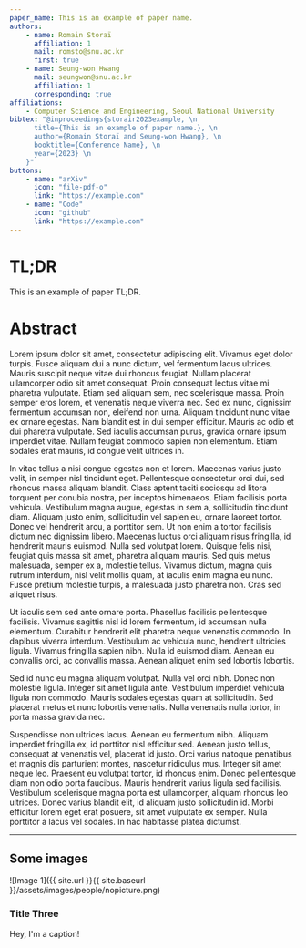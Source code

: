 ```yaml
---
paper_name: This is an example of paper name.
authors:
    - name: Romain Storaï
      affiliation: 1
      mail: romsto@snu.ac.kr
      first: true
    - name: Seung-won Hwang
      mail: seungwon@snu.ac.kr
      affiliation: 1
      corresponding: true
affiliations:
    - Computer Science and Engineering, Seoul National University
bibtex: "@inproceedings{storair2023example, \n
      title={This is an example of paper name.}, \n
      author={Romain Storaï and Seung-won Hwang}, \n
      booktitle={Conference Name}, \n
      year={2023} \n
    }"
buttons:
    - name: "arXiv"
      icon: "file-pdf-o"
      link: "https://example.com"
    - name: "Code"
      icon: "github"
      link: "https://example.com"
---
```


# TL;DR

This is an example of paper TL;DR.

# Abstract

Lorem ipsum dolor sit amet, consectetur adipiscing elit. Vivamus eget dolor turpis. Fusce aliquam dui a nunc dictum, vel fermentum lacus ultrices. Mauris suscipit neque vitae dui rhoncus feugiat. Nullam placerat ullamcorper odio sit amet consequat. Proin consequat lectus vitae mi pharetra vulputate. Etiam sed aliquam sem, nec scelerisque massa. Proin semper eros lorem, et venenatis neque viverra nec. Sed ex nunc, dignissim fermentum accumsan non, eleifend non urna. Aliquam tincidunt nunc vitae ex ornare egestas. Nam blandit est in dui semper efficitur. Mauris ac odio et dui pharetra vulputate. Sed iaculis accumsan purus, gravida ornare ipsum imperdiet vitae. Nullam feugiat commodo sapien non elementum. Etiam sodales erat mauris, id congue velit ultrices in.

In vitae tellus a nisi congue egestas non et lorem. Maecenas varius justo velit, in semper nisl tincidunt eget. Pellentesque consectetur orci dui, sed rhoncus massa aliquam blandit. Class aptent taciti sociosqu ad litora torquent per conubia nostra, per inceptos himenaeos. Etiam facilisis porta vehicula. Vestibulum magna augue, egestas in sem a, sollicitudin tincidunt diam. Aliquam justo enim, sollicitudin vel sapien eu, ornare laoreet tortor. Donec vel hendrerit arcu, a porttitor sem. Ut non enim a tortor facilisis dictum nec dignissim libero. Maecenas luctus orci aliquam risus fringilla, id hendrerit mauris euismod. Nulla sed volutpat lorem. Quisque felis nisi, feugiat quis massa sit amet, pharetra aliquam mauris. Sed quis metus malesuada, semper ex a, molestie tellus. Vivamus dictum, magna quis rutrum interdum, nisl velit mollis quam, at iaculis enim magna eu nunc. Fusce pretium molestie turpis, a malesuada justo pharetra non. Cras sed aliquet risus.

Ut iaculis sem sed ante ornare porta. Phasellus facilisis pellentesque facilisis. Vivamus sagittis nisl id lorem fermentum, id accumsan nulla elementum. Curabitur hendrerit elit pharetra neque venenatis commodo. In dapibus viverra interdum. Vestibulum ac vehicula nunc, hendrerit ultricies ligula. Vivamus fringilla sapien nibh. Nulla id euismod diam. Aenean eu convallis orci, ac convallis massa. Aenean aliquet enim sed lobortis lobortis.

Sed id nunc eu magna aliquam volutpat. Nulla vel orci nibh. Donec non molestie ligula. Integer sit amet ligula ante. Vestibulum imperdiet vehicula ligula non commodo. Mauris sodales egestas quam at sollicitudin. Sed placerat metus et nunc lobortis venenatis. Nulla venenatis nulla tortor, in porta massa gravida nec.

Suspendisse non ultrices lacus. Aenean eu fermentum nibh. Aliquam imperdiet fringilla ex, id porttitor nisl efficitur sed. Aenean justo tellus, consequat at venenatis vel, placerat id justo. Orci varius natoque penatibus et magnis dis parturient montes, nascetur ridiculus mus. Integer sit amet neque leo. Praesent eu volutpat tortor, id rhoncus enim. Donec pellentesque diam non odio porta faucibus. Mauris hendrerit varius ligula sed facilisis. Vestibulum scelerisque magna porta est ullamcorper, aliquam rhoncus leo ultrices. Donec varius blandit elit, id aliquam justo sollicitudin id. Morbi efficitur lorem eget erat posuere, sit amet vulputate ex semper. Nulla porttitor a lacus vel sodales. In hac habitasse platea dictumst.

<hr>

## Some images

![Image 1]({{ site.url }}{{ site.baseurl }}/assets/images/people/nopicture.png)

### Title Three

Hey, I'm a caption!